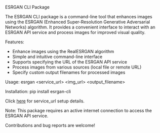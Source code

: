 ESRGAN CLI Package

The ESRGAN CLI package is a command-line tool that enhances images using the ESRGAN (Enhanced Super-Resolution Generative Adversarial Networks) algorithm. It provides a convenient interface to interact with an ESRGAN API service and process images for improved visual quality.

Features:
- Enhance images using the RealESRGAN algorithm
- Simple and intuitive command-line interface
- Supports specifying the URL of the ESRGAN API service
- Process images from various sources (local file or remote URL)
- Specify custom output filenames for processed images

Usage:
esrgan <service_url> <img_url> <output_filename>

Installation:
pip install esrgan-cli

Click [here](SERVICE.md) for service_url setup details.

Note: This package requires an active internet connection to access the ESRGAN API service.

Contributions and bug reports are welcome!
